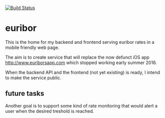 [![Build Status](https://travis-ci.org/jabbors/euribor.svg?branch=master)](https://travis-ci.org/jabbors/euribor)

# euribor

This is the home for my backend and frontend serving euribor rates in a mobile friendly web page.

The aim is to create service that will replace the now defunct iOS app http://www.euriborsapp.com which stopped working early summer 2016.

When the backend API and the frontend (not yet existing) is ready, I intend to make the service public.

## future tasks

Another goal is to support some kind of rate monitoring that would alert a user when the desired treshold is reached.

